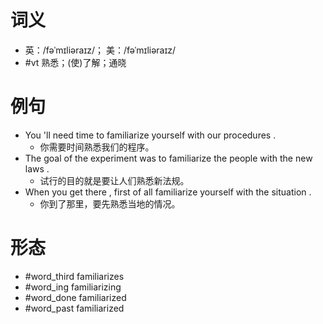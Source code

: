 # 词义
- 英：/fəˈmɪliəraɪz/； 美：/fəˈmɪliəraɪz/
- #vt 熟悉；(使)了解；通晓
# 例句
- You 'll need time to familiarize yourself with our procedures .
	- 你需要时间熟悉我们的程序。
- The goal of the experiment was to familiarize the people with the new laws .
	- 试行的目的就是要让人们熟悉新法规。
- When you get there , first of all familiarize yourself with the situation .
	- 你到了那里，要先熟悉当地的情况。
# 形态
- #word_third familiarizes
- #word_ing familiarizing
- #word_done familiarized
- #word_past familiarized
